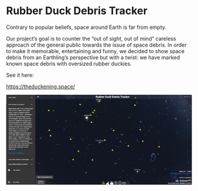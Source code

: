 Rubber Duck Debris Tracker
=====================

Contrary to popular beliefs, space around Earth is far from empty.

Our project’s goal is to counter the “out of sight, out of mind” careless approach of the general public towards the issue of space debris. In order to make it memorable, entertaining and funny, we decided to show space debris from an Earthling’s perspective but with a twist: we have marked known space debris with oversized rubber duckies. 

See it here:

https://theduckening.space/


![The Duckening](./images/duckening-screenshot.png)
